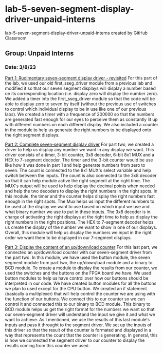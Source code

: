 # lab-5-seven-segment-display-driver-unpaid-interns
lab-5-seven-segment-display-driver-unpaid-interns created by GitHub Classroom

## Group: Unpaid Interns
### Date: 3/8/23  

<ins>Part 1: Rudimentary seven-segment display driver - revisited</ins>
 For this part of the lab, we used our old first_sseg_driver module from a previous lab and modified it so that our seven segment displays will display a number based on its corresponding location (i.e. display zero will display the number zero). We added a timer into the first_sseg_driver module so that the code will be able to display zero to seven by itself (without the previous use of switches to control which individual display to be in use like one of our previous labs). We created a timer with a frequence of 200000 so that the numbers are generated fast enough for our eyes to perceive them as constantly lit up with different numbers on each different display. We also included a counter in the module to help us generate the right numbers to be displayed onto the right segment displays.

<ins>Part 2: Complete seven-segment display driver</ins>
 For part two, we created a driver to help us display any number we want in any display we want. This driver consists of a timer, 3-bit counter, 3x8 decoder, 6-bit 8x1 MUX and a HEX to 7-segment decoder. The timer and the 3-bit counter would be use like how it was done in part 1 and help generate numbers from zero to seven. The count is connected to the 8x1 MUX's select variable and help switch between the inputs. The count is also connected to the 3x8 decoder so that it can help module active the right segment at the right time. The MUX's output will be used to help display the decimal points when needed and help the two decoders to display the right numbers in the right spots. In this module, the timer and the counter helps display the right numbers fast enough in the right spots. The Mux helps us input the different numbers to be used at the display we want to use based on which input we use and what binary number we use to put in these inputs. The 3x8 decoder is in charge of activating the right displays at the right time to help us display the right numbers in the right positions. The HEX to 7-segment decoder helps us create the display of the number we want to show in one of our displays. Overall, this module will help us display the numbers we input in the right order we want them to be displayed in our 7-segment displays.

<ins>Part 3: Display the content of an up/down/load counter</ins>
 For this last part, we connected an up/down/load counter with our seven-segment driver from the part two. In this module, we have used the button module, the seven segment module from part two, the up/down/load module and a binary to BCD module. To create a module to display the results from our counter, we used the switches and the buttons on the FPGA board we have. We used button modules to help us have control over how our buttons should be interpreted in our code. We have created button modules for all the buttons we plan to used except for the CPU button. We created an if statement (basically a multiplexer) that will help control the counter we are using with the function of our buttons. We connect this to our counter so we can control it and connected this to our binary to BCD module. This binary to BCD module helps us get the right format for the numbers we want so that our seven-segment driver will understand the input we give it and what we want to achieve. As I mentioned, we use the results of this last module's inputs and pass it throught to the segment driver. We set up the inputs of this driver so that the result of the counter is formated and displayed in a way that represents the count that the counter is generating. In general, this is how we connected the segment driver to our counter to display the results coming from this counter we used.
